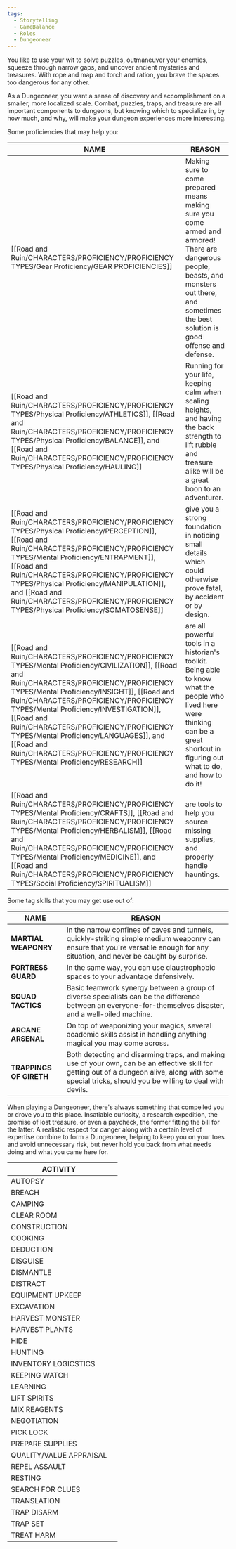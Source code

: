 ```yaml
---
tags:
  - Storytelling
  - GameBalance
  - Roles
  - Dungeoneer
---
```

You like to use your wit to solve puzzles, outmaneuver your enemies, squeeze through narrow gaps, and uncover ancient mysteries and treasures. With rope and map and torch and ration, you brave the spaces too dangerous for any other.

As a Dungeoneer, you want a sense of discovery and accomplishment on a smaller, more localized scale. Combat, puzzles, traps, and treasure are all important components to dungeons, but knowing which to specialize in, by how much, and why, will make your dungeon experiences more interesting.

Some proficiencies that may help you:

| NAME                                                                              | REASON                                                                                                                                                                                              |
| --------------------------------------------------------------------------------- | --------------------------------------------------------------------------------------------------------------------------------------------------------------------------------------------------- |
| [[Road and Ruin/CHARACTERS/PROFICIENCY/PROFICIENCY TYPES/Gear Proficiency/GEAR PROFICIENCIES]]                                                            | Making sure to come prepared means making sure you come armed and armored! There are dangerous people, beasts, and monsters out there, and sometimes the best solution is good offense and defense. |
| [[Road and Ruin/CHARACTERS/PROFICIENCY/PROFICIENCY TYPES/Physical Proficiency/ATHLETICS]], [[Road and Ruin/CHARACTERS/PROFICIENCY/PROFICIENCY TYPES/Physical Proficiency/BALANCE]], and [[Road and Ruin/CHARACTERS/PROFICIENCY/PROFICIENCY TYPES/Physical Proficiency/HAULING]]                                       | Running for your life, keeping calm when scaling heights, and having the back strength to lift rubble and treasure alike will be a great boon to an adventurer.                                     |
| [[Road and Ruin/CHARACTERS/PROFICIENCY/PROFICIENCY TYPES/Physical Proficiency/PERCEPTION]], [[Road and Ruin/CHARACTERS/PROFICIENCY/PROFICIENCY TYPES/Mental Proficiency/ENTRAPMENT]], [[Road and Ruin/CHARACTERS/PROFICIENCY/PROFICIENCY TYPES/Physical Proficiency/MANIPULATION]], and [[Road and Ruin/CHARACTERS/PROFICIENCY/PROFICIENCY TYPES/Physical Proficiency/SOMATOSENSE]]             | give you a strong foundation in noticing small details which could otherwise prove fatal, by accident or by design.                                                                                 |
| [[Road and Ruin/CHARACTERS/PROFICIENCY/PROFICIENCY TYPES/Mental Proficiency/CIVILIZATION]], [[Road and Ruin/CHARACTERS/PROFICIENCY/PROFICIENCY TYPES/Mental Proficiency/INSIGHT]], [[Road and Ruin/CHARACTERS/PROFICIENCY/PROFICIENCY TYPES/Mental Proficiency/INVESTIGATION]], [[Road and Ruin/CHARACTERS/PROFICIENCY/PROFICIENCY TYPES/Mental Proficiency/LANGUAGES]], and [[Road and Ruin/CHARACTERS/PROFICIENCY/PROFICIENCY TYPES/Mental Proficiency/RESEARCH]] | are all powerful tools in a historian's toolkit. Being able to know what the people who lived here were thinking can be a great shortcut in figuring out what to do, and how to do it!              |
| [[Road and Ruin/CHARACTERS/PROFICIENCY/PROFICIENCY TYPES/Mental Proficiency/CRAFTS]], [[Road and Ruin/CHARACTERS/PROFICIENCY/PROFICIENCY TYPES/Mental Proficiency/HERBALISM]], [[Road and Ruin/CHARACTERS/PROFICIENCY/PROFICIENCY TYPES/Mental Proficiency/MEDICINE]], and [[Road and Ruin/CHARACTERS/PROFICIENCY/PROFICIENCY TYPES/Social Proficiency/SPIRITUALISM]]                     | are tools to help you source missing supplies, and properly handle hauntings.                                                                                                                       |

Some tag skills that you may get use out of:

| NAME                    | REASON                                                                                                                                                                                                   |
| ----------------------- | -------------------------------------------------------------------------------------------------------------------------------------------------------------------------------------------------------- |
| **MARTIAL WEAPONRY**    | In the narrow confines of caves and tunnels, quickly-striking simple medium weaponry can ensure that you're versatile enough for any situation, and never be caught by surprise.                         |
| **FORTRESS GUARD**      | In the same way, you can use claustrophobic spaces to your advantage defensively.                                                                                                                        |
| **SQUAD TACTICS**       | Basic teamwork synergy between a group of diverse specialists can be the difference between an everyone-for-themselves disaster, and a well-oiled machine.                                               |
| **ARCANE ARSENAL**      | On top of weaponizing your magics, several academic skills assist in handling anything magical you may come across.                                                                                      |
| **TRAPPINGS OF GIRETH** | Both detecting and disarming traps, and making use of your own, can be an effective skill for getting out of a dungeon alive, along with some special tricks, should you be willing to deal with devils. |
When playing a Dungeoneer, there's always something that compelled you or drove you to this place. Insatiable curiosity, a research expedition, the promise of lost treasure, or even a paycheck, the former fitting the bill for the latter. A realistic respect for danger along with a certain level of expertise combine to form a Dungeoneer, helping to keep you on your toes and avoid unnecessary risk, but never hold you back from what needs doing and what you came here for.


| ACTIVITY                |     |
| ----------------------- | --- |
| AUTOPSY                 |     |
| BREACH                  |     |
| CAMPING                 |     |
| CLEAR ROOM<br>          |     |
| CONSTRUCTION            |     |
| COOKING                 |     |
| DEDUCTION               |     |
| DISGUISE                |     |
| DISMANTLE               |     |
| DISTRACT                |     |
| EQUIPMENT UPKEEP        |     |
| EXCAVATION              |     |
| HARVEST MONSTER         |     |
| HARVEST PLANTS          |     |
| HIDE                    |     |
| HUNTING                 |     |
| INVENTORY LOGICSTICS    |     |
| KEEPING WATCH           |     |
| LEARNING                |     |
| LIFT SPIRITS            |     |
| MIX REAGENTS            |     |
| NEGOTIATION             |     |
| PICK LOCK               |     |
| PREPARE SUPPLIES        |     |
| QUALITY/VALUE APPRAISAL |     |
| REPEL ASSAULT           |     |
| RESTING                 |     |
| SEARCH FOR CLUES        |     |
| TRANSLATION             |     |
| TRAP DISARM             |     |
| TRAP SET                |     |
| TREAT HARM              |     |